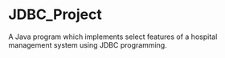 # JDBC_Project
A Java program which implements select features of a hospital management system using JDBC programming.
